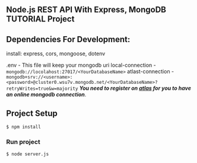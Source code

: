 ## Node.js REST API With Express, MongoDB TUTORIAL Project

## Dependencies For Development:

install: express, cors, mongoose, dotenv

.env - This file will keep your mongodb uri
local-connection - `mongodb://locolahost:27017/<YourDatabaseName>`
atlast-connection - `mongodb+srv://<username>:<password>@cluster0.wsu7v.mongodb.net/<YourDatabaseName>?retryWrites=true&w=majority`
***You need to register on [atlas](https://www.mongodb.com/atlas/database) for you to have an online mongodb connection***.

## Project Setup

```
$ npm install
```
### Run project
```
$ node server.js
```
